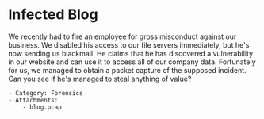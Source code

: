 # Infected Blog
We recently had to fire an employee for gross misconduct against our business. We disabled his access to our file servers immediately, but he's now sending us blackmail. He claims that he has discovered a vulnerability in our website and can use it to access all of our company data. Fortunately for us, we managed to obtain a packet capture of the supposed incident. Can you see if he's managed to steal anything of value?

    - Category: Forensics
    - Attachments:
        - blog.pcap
